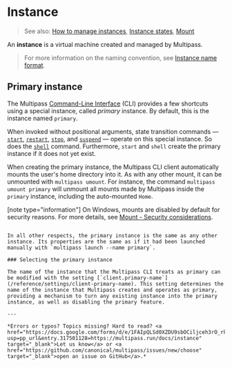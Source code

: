# Instance
> See also: [How to manage instances](/how-to-guides/manage-instances/manage-instances), [Instance states](/reference/instance-states), [Mount](/explanation/mount)

An **instance** is a virtual machine created and managed by Multipass. 

> For more information on the naming convention, see [Instance name format](/reference/instance-name-format).

## Primary instance

The Multipass [Command-Line Interface](/reference/command-line-interface/command-line-interface) (CLI) provides a few shortcuts using a special instance, called *primary* instance. By default, this is the instance named `primary`.

When invoked without positional arguments, state transition commands — [`start`](/reference/command-line-interface/start), [`restart`](/reference/command-line-interface/restart), [`stop`](/reference/command-line-interface/stop), and [`suspend`](/reference/command-line-interface/suspend) — operate on this special instance. So does the [`shell`](/reference/command-line-interface/shell) command. Furthermore, `start` and `shell` create the primary instance if it does not yet exist. 

When creating the primary instance, the Multipass CLI client automatically mounts the user's home directory into it. As with any other mount, it can be unmounted with `multipass umount`. For instance, the command `multipass umount primary` will unmount all mounts made by Multipass inside the `primary` instance, including the auto-mounted `Home`. 

[note type="information"]
On Windows, mounts are disabled by default for security reasons. For more details, see [Mount - Security considerations](/t/28470#security-considerations).
```

In all other respects, the primary instance is the same as any other instance. Its properties are the same as if it had been launched manually with `multipass launch --name primary`.

### Selecting the primary instance

The name of the instance that the Multipass CLI treats as primary can be modified with the setting [`client.primary-name`](/reference/settings/client-primary-name). This setting determines the name of the instance that Multipass creates and operates as primary, providing a mechanism to turn any existing instance into the primary instance, as well as disabling the primary feature.

---

*Errors or typos? Topics missing? Hard to read? <a href="https://docs.google.com/forms/d/e/1FAIpQLSd0XZDU9sbOCiljceh3rO_rkp6vazy2ZsIWgx4gsvl_Sec4Ig/viewform?usp=pp_url&entry.317501128=https://multipass.run/docs/instance" target="_blank">Let us know</a> or <a href="https://github.com/canonical/multipass/issues/new/choose" target="_blank">open an issue on GitHub</a>.*

